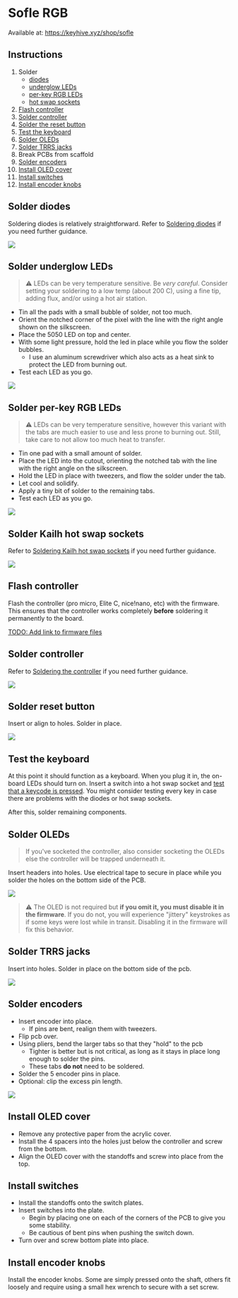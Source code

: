 # Sofle RGB 

Available at: https://keyhive.xyz/shop/sofle

## Instructions

1. Solder
   - [diodes](#solder-diodes)
   - [underglow LEDs](#solder-underglow-leds)
   - [per-key RGB LEDs](#solder-per-key-rgb-leds)
   - [hot swap sockets](#solder-hot-swap-sockets)
1. [Flash controller](#flash-controller)
1. [Solder controller](#solder-controller)
1. [Solder the reset button](#Solder-reset-button)
1. [Test the keyboard](#test-the-keyboard)
1. [Solder OLEDs](#solder-oleds)
1. [Solder TRRS jacks](#solder-trrs-jacks)
1. Break PCBs from scaffold
1. [Solder encoders](#solder-encoders)
1. [Install OLED cover](#install-oled-cover)
1. [Install switches](#install-switches)
1. [Install encoder knobs](#install-encoder-knobs)

## Solder diodes

Soldering diodes is relatively straightforward. Refer to [Soldering diodes](../basic/soldering-diodes.md) if you need further guidance.

![](../images/sofle-rgb/diodes.gif)

## Solder underglow LEDs

> ⚠︎ LEDs can be very temperature sensitive. Be _very careful_. Consider setting your soldering to a low temp (about 200 C), using a fine tip, adding flux, and/or using a hot air station.

- Tin all the pads with a small bubble of solder, not too much.
- Orient the notched corner of the pixel with the line with the right angle shown on the silkscreen.
- Place the 5050 LED on top and center. 
- With some light pressure, hold the led in place while you flow the solder bubbles.
   - I use an aluminum screwdriver which also acts as a heat sink to protect the LED from burning out.
- Test each LED as you go.

![](../images/sofle-rgb/underglow-leds.gif)

## Solder per-key RGB LEDs

> ⚠︎ LEDs can be very temperature sensitive, however this variant with the tabs are much easier to use and less prone to burning out. Still, take care to not allow too much heat to transfer.

- Tin one pad with a small amount of solder. 
- Place the LED into the cutout, orienting the notched tab with the line with the right angle on the silkscreen.
- Hold the LED in place with tweezers, and flow the solder under the tab. 
- Let cool and solidify. 
- Apply a tiny bit of solder to the remaining tabs. 
- Test each LED as you go.

![](../images/sofle-rgb/ez-leds.gif)

## Solder Kailh hot swap sockets

Refer to [Soldering Kailh hot swap sockets](../basic/soldering-kailh-hot-swap-sockets.md) if you need further guidance.

![](../images/sofle-rgb/sockets.gif)

## Flash controller

Flash the controller (pro micro, Elite C, nice!nano, etc) with the firmware. This ensures that the controller works completely **before** soldering it permanently to the board.

[TODO: Add link to firmware files](#todo)

## Solder controller

Refer to [Soldering the controller](../basic/soldering-the-controller.md) if you need further guidance.

![](../images/sofle-rgb/controller.gif)

## Solder reset button

Insert or align to holes. Solder in place.

![](../images/sofle-rgb/reset-button.gif)

## Test the keyboard

At this point it should function as a keyboard. When you plug it in, the on-board LEDs should turn on. Insert a switch into a hot swap socket and [test that a keycode is pressed](https://www.keyboardtester.com/tester.html). You might consider testing every key in case there are problems with the diodes or hot swap sockets.

After this, solder remaining components.

## Solder OLEDs

> If you've socketed the controller, also consider socketing the OLEDs else the controller will be trapped underneath it.

Insert headers into holes. Use electrical tape to secure in place while you solder the holes on the bottom side of the PCB.

![](../images/sofle-rgb/oleds.gif)

> ⚠︎ The OLED is not required but **if you omit it, you must disable it in the firmware**. If you do not, you will experience "jittery" keystrokes as if some keys were lost while in transit. Disabling it in the firmware will fix this behavior.

## Solder TRRS jacks

Insert into holes. Solder in place on the bottom side of the pcb.

![](../images/sofle-rgb/trrs-jack.gif)

## Solder encoders

- Insert encoder into place.
   - If pins are bent, realign them with tweezers.
- Flip pcb over.
- Using pliers, bend the larger tabs so that they "hold" to the pcb
   - Tighter is better but is not critical, as long as it stays in place long enough to solder the pins.
   - These tabs **do not** need to be soldered.
- Solder the 5 encoder pins in place.
- Optional: clip the excess pin length.

![](../images/sofle-rgb/encoder.jpg)

## Install OLED cover

- Remove any protective paper from the acrylic cover.
- Install the 4 spacers into the holes just below the controller and screw from the bottom.
- Align the OLED cover with the standoffs and screw into place from the top.

## Install switches

- Install the standoffs onto the switch plates.
- Insert switches into the plate.
   - Begin by placing one on each of the corners of the PCB to give you some stability.
   - Be cautious of bent pins when pushing the switch down. 
- Turn over and screw bottom plate into place.
## Install encoder knobs

Install the encoder knobs. Some are simply pressed onto the shaft, others fit loosely and require using a small hex wrench to secure with a set screw.